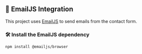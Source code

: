 ## 📧 EmailJS Integration

This project uses [EmailJS](https://www.emailjs.com/) to send emails from the contact form.

### 🛠 Install the EmailJS dependency

```bash
npm install @emailjs/browser
